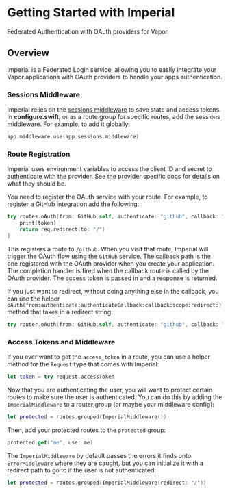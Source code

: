 # Getting Started with Imperial

Federated Authentication with OAuth providers for Vapor.

## Overview

Imperial is a Federated Login service, allowing you to easily integrate your Vapor applications with OAuth providers to handle your apps authentication.

### Sessions Middleware

Imperial relies on the [sessions middleware](https://docs.vapor.codes/4.0/sessions/#configuration) to save state and access tokens. In **configure.swift**, or as a route group for specific routes, add the sessions middleware. For example, to add it globally:

```swift
app.middleware.use(app.sessions.middleware)
```

### Route Registration

Imperial uses environment variables to access the client ID and secret to authenticate with the provider. See the provider specific docs for details on what they should be.

You need to register the OAuth service with your route. For example, to register a GitHub integration add the following:

```swift
try routes.oAuth(from: GitHub.self, authenticate: "github", callback: "gh-auth-complete") { req, token in
    print(token)
    return req.redirect(to: "/")
}
```

This registers a route to `/github`. When you visit that route, Imperial will trigger the OAuth flow using the `GitHub` service. The callback path is the one registered with the OAuth provider when you create your application. The completion handler is fired when the callback route is called by the OAuth provider. The access token is passed in and a response is returned.

If you just want to redirect, without doing anything else in the callback, you can use the helper `oAuth(from:authenticate:authenticateCallback:callback:scope:redirect:)` method that takes in a redirect string:

```swift
try router.oAuth(from: GitHub.self, authenticate: "github", callback: "gh-auth-complete", redirect: "/")
```

### Access Tokens and Middleware

If you ever want to get the `access_token` in a route, you can use a helper method for the `Request` type that comes with Imperial:

```swift
let token = try request.accessToken
```

Now that you are authenticating the user, you will want to protect certain routes to make sure the user is authenticated. You can do this by adding the ``ImperialMiddleware`` to a router group (or maybe your middleware config):

```swift
let protected = routes.grouped(ImperialMiddleware())
```

Then, add your protected routes to the `protected` group:

```swift
protected.get("me", use: me)
```

The ``ImperialMiddleware`` by default passes the errors it finds onto `ErrorMiddleware` where they are caught, but you can initialize it with a redirect path to go to if the user is not authenticated:

```swift
let protected = routes.grouped(ImperialMiddleware(redirect: "/"))
```
